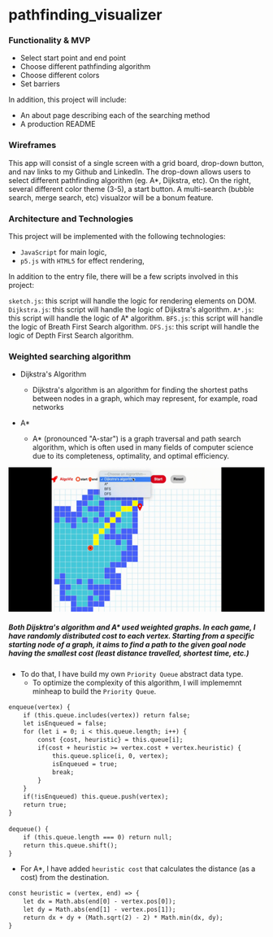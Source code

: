 # pathfinding_visualizer

### Functionality & MVP
* Select start point and end point
* Choose different pathfinding algorithm
* Choose different colors 
* Set barriers

In addition, this project will include:
* An about page describing each of the searching method
* A production README

### Wireframes 

This app will consist of a single screen with a grid board, drop-down button, and nav links to my Github and LinkedIn. 
The drop-down allows users to select different pathfinding algorithm (eg. A*, Dijkstra, etc). On the right, several different 
color theme (3-5), a start button. A multi-search (bubble search, merge search, etc) visualzor will be a bonum feature.

### Architecture and Technologies
This project will be implemented with the following technologies:
* `JavaScript` for main logic,
* `p5.js` with `HTML5` for effect rendering,

In addition to the entry file, there will be a few scripts involved in this project:

`sketch.js`: this script will handle the logic for rendering elements on DOM.
`Dijkstra.js`: this script will handle the logic of Dijkstra's algorithm.
`A*.js`: this script will handle the logic of A* algorithm.
`BFS.js`: this script will handle the logic of Breath First Search algorithm.
`DFS.js`: this script will handle the logic of Depth First Search algorithm.

### Weighted searching algorithm

* Dijkstra's Algorithm
  * Dijkstra's algorithm is an algorithm for finding the shortest paths between nodes in a graph, which may represent, for example, road networks

* A* 
  *  A* (pronounced "A-star") is a graph traversal and path search algorithm, which is often used in many fields of computer science due to its completeness, optimality, and optimal efficiency.
  
![](visualizer.gif)
 
##### Both Dijsktra's algorithm and A* used weighted graphs. In each game, I have randomly distributed cost to each vertex. Starting from a specific starting node of a graph, it aims to find a path to the given goal node having the smallest cost (least distance travelled, shortest time, etc.)

* To do that, I have build my own `Priority Queue` abstract data type. 
  * To optimize the complexity of this algorithm, I will implememnt minheap to build the `Priority Queue`.

```
enqueue(vertex) {
    if (this.queue.includes(vertex)) return false;
    let isEnqueued = false;
    for (let i = 0; i < this.queue.length; i++) {
        const {cost, heuristic} = this.queue[i];
        if(cost + heuristic >= vertex.cost + vertex.heuristic) {
            this.queue.splice(i, 0, vertex);
            isEnqueued = true;
            break;
        }
    }
    if(!isEnqueued) this.queue.push(vertex);
    return true;
}

dequeue() {
    if (this.queue.length === 0) return null;
    return this.queue.shift();
}
```
* For A*, I have added `heuristic cost` that calculates the distance (as a cost) from the destination.
```
const heuristic = (vertex, end) => {
    let dx = Math.abs(end[0] - vertex.pos[0]);
    let dy = Math.abs(end[1] - vertex.pos[1]);
    return dx + dy + (Math.sqrt(2) - 2) * Math.min(dx, dy);
}
```

 
